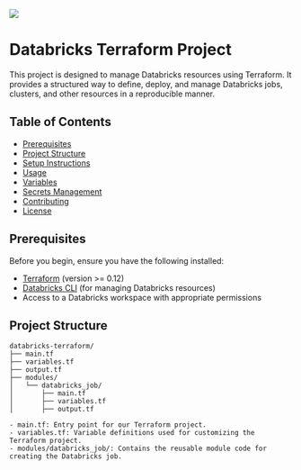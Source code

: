 ![](https://api.visitorbadge.io/api/VisitorHit?user=onesolution9983&repo=databricks-terraform&countColor=%237B1E7A)

# Databricks Terraform Project

This project is designed to manage Databricks resources using Terraform. It provides a structured way to define, deploy, and manage Databricks jobs, clusters, and other resources in a reproducible manner.

## Table of Contents

- [Prerequisites](#prerequisites)
- [Project Structure](#project-structure)
- [Setup Instructions](#setup-instructions)
- [Usage](#usage)
- [Variables](#variables)
- [Secrets Management](#secrets-management)
- [Contributing](#contributing)
- [License](#license)

## Prerequisites

Before you begin, ensure you have the following installed:

- [Terraform](https://www.terraform.io/downloads.html) (version >= 0.12)
- [Databricks CLI](https://docs.databricks.com/dev-tools/cli/index.html) (for managing Databricks resources)
- Access to a Databricks workspace with appropriate permissions

## Project Structure

```
databricks-terraform/
├── main.tf         
├── variables.tf    
├── output.tf       
├── modules/
│   └── databricks_job/
│       ├── main.tf         
│       ├── variables.tf    
│       ├── output.tf       

- main.tf: Entry point for our Terraform project.
- variables.tf: Variable definitions used for customizing the Terraform project.
- modules/databricks_job/: Contains the reusable module code for creating the Databricks job.
